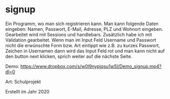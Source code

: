 # signup
Ein Programm, wo man sich registrieren kann. Man kann folgende Daten eingeben: Namen, Passwort, E-Mail, Adresse, PLZ und Wohnort eingeben. Gearbeitet wird mit Sessions und handlebars. 
Zusätzlich habe ich mit Validation gearbeitet. Wenn man im Input Feld Username und Passwort nicht die erwünschte Form bzw. Art eintippt wie z.B. zu kurzes Passwort, Zeichen in Usernamen dann wird das Input Feld rot und man kann nicht auf den button next klicken, sprich weiter auf die nächste Seite. 

Demo: https://www.dropbox.com/s/w0l9nypjqsu1w5l/Demo_signup.mp4?dl=0

Art: Schulprojekt

Erstellt im Jahr 2020
